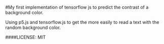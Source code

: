 #My first implementation of tensorflow js to predict the contrast of a background color.


Using p5.js and tensorflow.js to get the more easily to read a text with the random background color.


####LICENSE: MIT